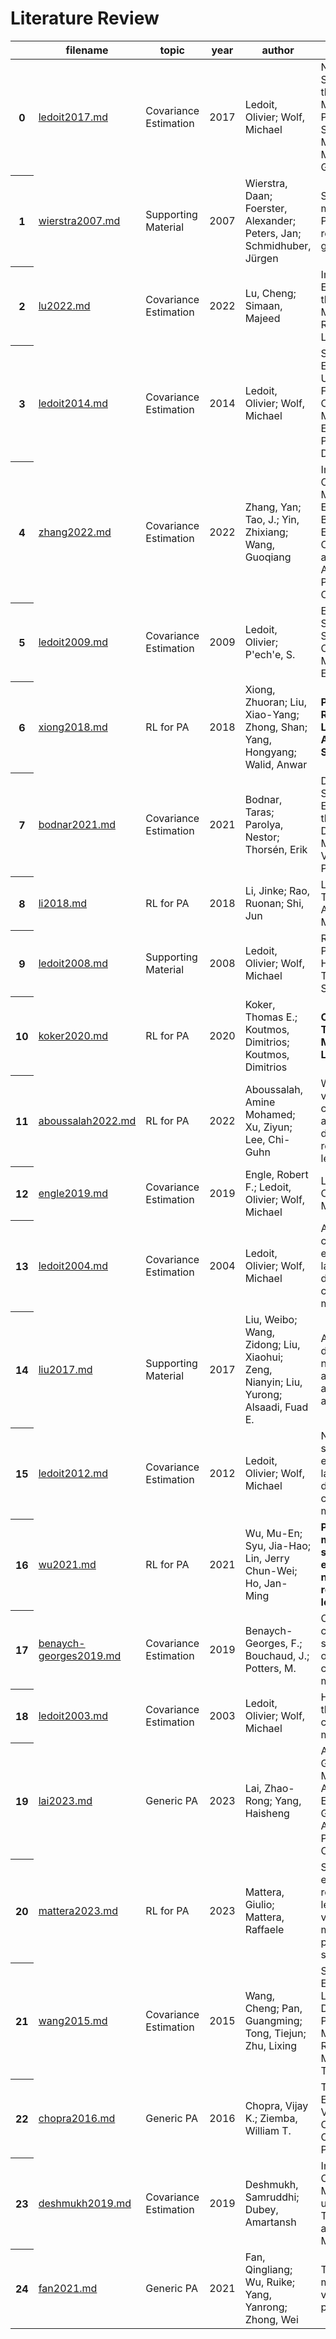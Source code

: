# Literature Review

<table>
  <thead>
    <tr>
      <th >&nbsp;</th>
      <th >filename</th>
      <th >topic</th>
      <th >year</th>
      <th >author</th>
      <th >title</th>
      <th >journal</th>
    </tr>
  </thead>
  <tbody>
    <tr>
      <th >0</th>
      <td ><a href=papers/ledoit2017.md>ledoit2017.md</a></td>
      <td >Covariance Estimation</td>
      <td >2017</td>
      <td >Ledoit, Olivier; Wolf, Michael</td>
      <td >Nonlinear Shrinkage of the Covariance Matrix for Portfolio Selection: Markowitz Meets Goldilocks</td>
      <td >Review of Financial Studies</td>
    </tr>
    <tr>
      <th >1</th>
      <td ><a href=papers/wierstra2007.md>wierstra2007.md</a></td>
      <td >Supporting Material</td>
      <td >2007</td>
      <td >Wierstra, Daan; Foerster, Alexander; Peters, Jan; Schmidhuber, Jürgen</td>
      <td >Solving deep memory POMDPs with recurrent policy gradients</td>
      <td >Lecture Notes in Computer Science</td>
    </tr>
    <tr>
      <th >2</th>
      <td ><a href=papers/lu2022.md>lu2022.md</a></td>
      <td >Covariance Estimation</td>
      <td >2022</td>
      <td >Lu, Cheng; Simaan, Majeed</td>
      <td >Improved Estimation of the Covariance Matrix using Reinforcement Learning</td>
      <td ></td>
    </tr>
    <tr>
      <th >3</th>
      <td ><a href=papers/ledoit2014.md>ledoit2014.md</a></td>
      <td >Covariance Estimation</td>
      <td >2014</td>
      <td >Ledoit, Olivier; Wolf, Michael</td>
      <td >Spectrum Estimation: A Unified Framework for Covariance Matrix Estimation and PCA in Large Dimensions</td>
      <td >arXiv: Statistics Theory</td>
    </tr>
    <tr>
      <th >4</th>
      <td ><a href=papers/zhang2022.md>zhang2022.md</a></td>
      <td >Covariance Estimation</td>
      <td >2022</td>
      <td >Zhang, Yan; Tao, J.; Yin, Zhixiang; Wang, Guoqiang</td>
      <td >Improved Large Covariance Matrix Estimation Based on Efficient Convex Combination and Its Application in Portfolio Optimization</td>
      <td >Mathematics</td>
    </tr>
    <tr>
      <th >5</th>
      <td ><a href=papers/ledoit2009.md>ledoit2009.md</a></td>
      <td >Covariance Estimation</td>
      <td >2009</td>
      <td >Ledoit, Olivier; P'ech'e, S.</td>
      <td >Eigenvectors of Some Large Sample Covariance Matrices Ensembles</td>
      <td ></td>
    </tr>
    <tr>
      <th >6</th>
      <td ><a href=papers/xiong2018.md>xiong2018.md</a></td>
      <td >RL for PA</td>
      <td >2018</td>
      <td >Xiong, Zhuoran; Liu, Xiao-Yang; Zhong, Shan; Yang, Hongyang; Walid, Anwar</td>
      <td ><strong>Practical Deep Reinforcement Learning Approach for Stock Trading</strong></td>
      <td >arXiv:1811.07522 [cs, q-fin, stat]</td>
    </tr>
    <tr>
      <th >7</th>
      <td ><a href=papers/bodnar2021.md>bodnar2021.md</a></td>
      <td >Covariance Estimation</td>
      <td >2021</td>
      <td >Bodnar, Taras; Parolya, Nestor; Thorsén, Erik</td>
      <td >Dynamic Shrinkage Estimation of the High-Dimensional Minimum-Variance Portfolio</td>
      <td >IEEE Transactions on Signal Processing</td>
    </tr>
    <tr>
      <th >8</th>
      <td ><a href=papers/li2018.md>li2018.md</a></td>
      <td >RL for PA</td>
      <td >2018</td>
      <td >Li, Jinke; Rao, Ruonan; Shi, Jun</td>
      <td >Learning to Trade with Deep Actor Critic Methods</td>
      <td ></td>
    </tr>
    <tr>
      <th >9</th>
      <td ><a href=papers/ledoit2008.md>ledoit2008.md</a></td>
      <td >Supporting Material</td>
      <td >2008</td>
      <td >Ledoit, Olivier; Wolf, Michael</td>
      <td >Robust Performance Hypothesis Testing with the Sharpe Ratio</td>
      <td ><strong>Journal of Empirical Finance</strong></td>
    </tr>
    <tr>
      <th >10</th>
      <td ><a href=papers/koker2020.md>koker2020.md</a></td>
      <td >RL for PA</td>
      <td >2020</td>
      <td >Koker, Thomas E.; Koutmos, Dimitrios; Koutmos, Dimitrios</td>
      <td ><strong>Cryptocurrency Trading Using Machine Learning</strong></td>
      <td ></td>
    </tr>
    <tr>
      <th >11</th>
      <td ><a href=papers/aboussalah2022.md>aboussalah2022.md</a></td>
      <td >RL for PA</td>
      <td >2022</td>
      <td >Aboussalah, Amine Mohamed; Xu, Ziyun; Lee, Chi-Guhn</td>
      <td >What is the value of the cross-sectional approach to deep reinforcement learning?</td>
      <td ><strong>Quantitative Finance</strong></td>
    </tr>
    <tr>
      <th >12</th>
      <td ><a href=papers/engle2019.md>engle2019.md</a></td>
      <td >Covariance Estimation</td>
      <td >2019</td>
      <td >Engle, Robert F.; Ledoit, Olivier; Wolf, Michael</td>
      <td >Large Dynamic Covariance Matrices</td>
      <td >Journal of Business & Economic Statistics</td>
    </tr>
    <tr>
      <th >13</th>
      <td ><a href=papers/ledoit2004.md>ledoit2004.md</a></td>
      <td >Covariance Estimation</td>
      <td >2004</td>
      <td >Ledoit, Olivier; Wolf, Michael</td>
      <td >A well-conditioned estimator for large-dimensional covariance matrices</td>
      <td >Journal of Multivariate Analysis</td>
    </tr>
    <tr>
      <th >14</th>
      <td ><a href=papers/liu2017.md>liu2017.md</a></td>
      <td >Supporting Material</td>
      <td >2017</td>
      <td >Liu, Weibo; Wang, Zidong; Liu, Xiaohui; Zeng, Nianyin; Liu, Yurong; Alsaadi, Fuad E.</td>
      <td >A survey of deep neural network architectures and their applications</td>
      <td >Neurocomputing</td>
    </tr>
    <tr>
      <th >15</th>
      <td ><a href=papers/ledoit2012.md>ledoit2012.md</a></td>
      <td >Covariance Estimation</td>
      <td >2012</td>
      <td >Ledoit, Olivier; Wolf, Michael</td>
      <td >Nonlinear shrinkage estimation of large-dimensional covariance matrices</td>
      <td >arXiv: Statistics Theory</td>
    </tr>
    <tr>
      <th >16</th>
      <td ><a href=papers/wu2021.md>wu2021.md</a></td>
      <td >RL for PA</td>
      <td >2021</td>
      <td >Wu, Mu-En; Syu, Jia-Hao; Lin, Jerry Chun-Wei; Ho, Jan-Ming</td>
      <td ><strong>Portfolio management system in equity market neutral using reinforcement learning</strong></td>
      <td >Applied Intelligence</td>
    </tr>
    <tr>
      <th >17</th>
      <td ><a href=papers/benaych-georges2019.md>benaych-georges2019.md</a></td>
      <td >Covariance Estimation</td>
      <td >2019</td>
      <td >Benaych-Georges, F.; Bouchaud, J.; Potters, M.</td>
      <td >Optimal cleaning for singular values of cross-covariance matrices</td>
      <td >The Annals of Applied Probability</td>
    </tr>
    <tr>
      <th >18</th>
      <td ><a href=papers/ledoit2003.md>ledoit2003.md</a></td>
      <td >Covariance Estimation</td>
      <td >2003</td>
      <td >Ledoit, Olivier; Wolf, Michael</td>
      <td >Honey, I shrunk the sample covariance matrix</td>
      <td >The Journal of Portfolio Management</td>
    </tr>
    <tr>
      <th >19</th>
      <td ><a href=papers/lai2023.md>lai2023.md</a></td>
      <td >Generic PA</td>
      <td >2023</td>
      <td >Lai, Zhao-Rong; Yang, Haisheng</td>
      <td >A Survey on Gaps between Mean-Variance Approach and Exponential Growth Rate Approach for Portfolio Optimization</td>
      <td >ACM Computing Surveys</td>
    </tr>
    <tr>
      <th >20</th>
      <td ><a href=papers/mattera2023.md>mattera2023.md</a></td>
      <td >RL for PA</td>
      <td >2023</td>
      <td >Mattera, Giulio; Mattera, Raffaele</td>
      <td >Shrinkage estimation with reinforcement learning of large variance matrices for portfolio selection</td>
      <td >Intelligent Systems with Applications</td>
    </tr>
    <tr>
      <th >21</th>
      <td ><a href=papers/wang2015.md>wang2015.md</a></td>
      <td >Covariance Estimation</td>
      <td >2015</td>
      <td >Wang, Cheng; Pan, Guangming; Tong, Tiejun; Zhu, Lixing</td>
      <td >SHRINKAGE ESTIMATION OF LARGE DIMENSIONAL PRECISION MATRIX USING RANDOM MATRIX THEORY</td>
      <td >Statistica Sinica</td>
    </tr>
    <tr>
      <th >22</th>
      <td ><a href=papers/chopra2016.md>chopra2016.md</a></td>
      <td >Generic PA</td>
      <td >2016</td>
      <td >Chopra, Vijay K.; Ziemba, William T.</td>
      <td >The Effect of Errors in Means, Variances, and Covariances on Optimal Portfolio Choice</td>
      <td >World Scientific handbook in financial economic series</td>
    </tr>
    <tr>
      <th >23</th>
      <td ><a href=papers/deshmukh2019.md>deshmukh2019.md</a></td>
      <td >Covariance Estimation</td>
      <td >2019</td>
      <td >Deshmukh, Samruddhi; Dubey, Amartansh</td>
      <td >Improved Covariance Matrix Estimator using Shrinkage Transformation and Random Matrix Theory</td>
      <td ></td>
    </tr>
    <tr>
      <th >24</th>
      <td ><a href=papers/fan2021.md>fan2021.md</a></td>
      <td >Generic PA</td>
      <td >2021</td>
      <td >Fan, Qingliang; Wu, Ruike; Yang, Yanrong; Zhong, Wei</td>
      <td >Time-varying minimum variance portfolio</td>
      <td ></td>
    </tr>
  </tbody>
</table>
